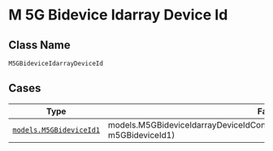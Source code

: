 
# M 5G Bidevice Idarray Device Id

## Class Name

`M5GBideviceIdarrayDeviceId`

## Cases

| Type | Factory Method |
|  --- | --- |
| [`models.M5GBideviceId1`](../../../doc/models/m-5g-bidevice-id-1.md) | models.M5GBideviceIdarrayDeviceIdContainer.FromM5GBideviceId1(models.M5GBideviceId1 m5GBideviceId1) |


